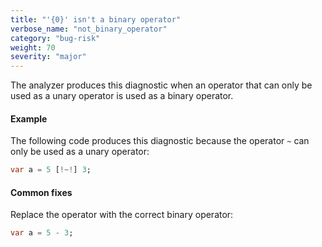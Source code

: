 ```yaml
---
title: "'{0}' isn't a binary operator"
verbose_name: "not_binary_operator"
category: "bug-risk"
weight: 70
severity: "major"
---
```

The analyzer produces this diagnostic when an operator that can only be
used as a unary operator is used as a binary operator.

#### Example

The following code produces this diagnostic because the operator `~` can
only be used as a unary operator:

```dart
var a = 5 [!~!] 3;
```

#### Common fixes

Replace the operator with the correct binary operator:

```dart
var a = 5 - 3;
```
